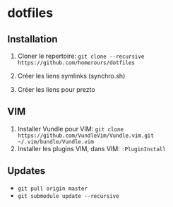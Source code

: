 # dotfiles

## Installation
1. Cloner le repertoire:
`git clone --recursive https://github.com/homerours/dotfiles`

1. Créer les liens symlinks (synchro.sh)
1. Créer les liens pour prezto

## VIM
1. Installer Vundle pour VIM: 
`git clone https://github.com/VundleVim/Vundle.vim.git ~/.vim/bundle/Vundle.vim`
1. Installer les plugins VIM, dans VIM:
`:PluginInstall`

## Updates
- `git pull origin master`
- `git submodule update --recursive`
